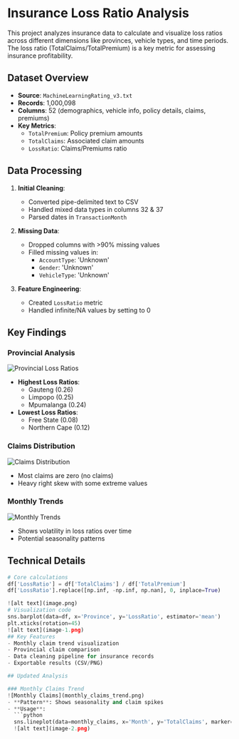 
# Insurance Loss Ratio Analysis

This project analyzes insurance data to calculate and visualize loss ratios across different dimensions like provinces, vehicle types, and time periods. The loss ratio (TotalClaims/TotalPremium) is a key metric for assessing insurance profitability.

## Dataset Overview
- **Source**: `MachineLearningRating_v3.txt`
- **Records**: 1,000,098
- **Columns**: 52 (demographics, vehicle info, policy details, claims, premiums)
- **Key Metrics**: 
  - `TotalPremium`: Policy premium amounts
  - `TotalClaims`: Associated claim amounts
  - `LossRatio`: Claims/Premiums ratio

## Data Processing
1. **Initial Cleaning**:
   - Converted pipe-delimited text to CSV
   - Handled mixed data types in columns 32 & 37
   - Parsed dates in `TransactionMonth`

2. **Missing Data**:
   - Dropped columns with >90% missing values
   - Filled missing values in:
     - `AccountType`: 'Unknown'
     - `Gender`: 'Unknown'
     - `VehicleType`: 'Unknown'

3. **Feature Engineering**:
   - Created `LossRatio` metric
   - Handled infinite/NA values by setting to 0

## Key Findings

### Provincial Analysis
![Provincial Loss Ratios](province_plot.png)
- **Highest Loss Ratios**:
  - Gauteng (0.26)
  - Limpopo (0.25)
  - Mpumalanga (0.24)
- **Lowest Loss Ratios**:
  - Free State (0.08)
  - Northern Cape (0.12)

### Claims Distribution
![Claims Distribution](claims_dist.png)
- Most claims are zero (no claims)
- Heavy right skew with some extreme values

### Monthly Trends
![Monthly Trends](monthly_trend.png)
- Shows volatility in loss ratios over time
- Potential seasonality patterns

## Technical Details
```python
# Core calculations
df['LossRatio'] = df['TotalClaims'] / df['TotalPremium']
df['LossRatio'].replace([np.inf, -np.inf, np.nan], 0, inplace=True)

![alt text](image.png)
# Visualization code
sns.barplot(data=df, x='Province', y='LossRatio', estimator='mean')
plt.xticks(rotation=45)
![alt text](image-1.png)
## Key Features
- Monthly claim trend visualization
- Provincial claim comparison
- Data cleaning pipeline for insurance records
- Exportable results (CSV/PNG)

## Updated Analysis

### Monthly Claims Trend
![Monthly Claims](monthly_claims_trend.png)
- **Pattern**: Shows seasonality and claim spikes
- **Usage**: 
  ```python
  sns.lineplot(data=monthly_claims, x='Month', y='TotalClaims', marker='o')
  ![alt text](image-2.png)